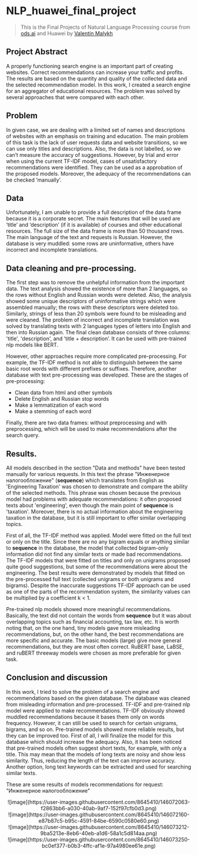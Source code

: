 # NLP_huawei_final_project
> This is the Final Projects of Natural Language Processing course from [ods.ai](https://ods.ai/tracks/nlp-course) and Huawei by [Valentin Malykh](http://val.maly.hk/)

## Project Abstract
A properly functioning search engine is an important part of creating websites. Correct recommendations can increase your traffic and profits. The results are based on the quantity and quality of the collected data and the selected recommendation model. In this work, I created a search engine for an aggregator of educational resources. The problem was solved by several approaches that were compared with each other.

## Problem
In given case, we are dealing with a limited set of names and descriptions of websites with an emphasis on training and education. The main problem of this task is the lack of user requests data and website transitions, so we can use only titles and descriptions. Also, the data is not labelled, so we can’t measure the accuracy of suggestions. However, by trial and error when using the current TF-IDF model, cases of unsatisfactory recommendations were identified. They can be used as a approbation of the proposed models. Moreover, the adequacy of the recommendations can be checked ‘manually’.

## Data

Unfortunately, I am unable to provide a full description of the data frame because it is a corporate secret. The main features that will be used are ‘title’ and ‘description’ (if it is available) of courses and other educational resources. The full size of the data frame is more than 50 thousand rows. The main language of the text and requests is Russian. However, the database is very muddled: some rows are uninformative, others have incorrect and incomplete translations.

## Data cleaning and pre-processing.

The first step was to remove the unhelpful information from the important data. The text analysis showed the existence of more than 2 languages, so the rows without English and Russian words were deleted. Also, the analysis showed some unique descriptors of uninformative strings which were assembled manually; the rows with these descriptors were deleted too. Similarly, strings of less than 20 symbols were found to be misleading and were cleaned. The problem of incorrect and incomplete translation was solved by translating texts with 2 languages types of letters into English and then into Russian again. The final clean database consists of three columns: 'title', 'description', and 'title + description’. It can be used with pre-trained nlp models like BERT.

However, other approaches require more complicated pre-processing. For example, the TF-IDF method is not able to distinguish between the same basic root words with different prefixes or suffixes. Therefore, another database with text pre-processing was developed. These are the stages of pre-processing:

- Clean data from html and other symbols
- Delete English and Russian stop words
- Make a lemmatization of each word
- Make a stemming of each word

Finally, there are two data frames: without preprocessing and with preprocessing, which will be used to make recommendations after the search query.


## Results.

All models described in the section "Data and methods" have been tested manually for various requests. In this text the phrase "Инженерное налогообложение" (**sequence**) which translates from English as 'Engineering Taxation' was chosen to demonstrate and compare the ability of the selected methods. This phrase was chosen because the previous model had problems with adequate recommendations: it often proposed texts about 'engineering', even though the main point of **sequence** is 'taxation'. Moreover, there is no actual information about the engineering taxation in the database, but it is still important to offer similar overlapping topics.

First of all, the TF-IDF method was applied. Model were fitted on the full text or only on the title. Since there are no any bigram equals or anything similar to **sequence** in the database, the model that collected bigram-only information did not find any similar texts or made bad recommendations. The TF-IDF models that were fitted on titles and only on unigrams proposed quite good suggestions, but some of the recommendations were about the engineering. The best results were demonstrated by models that fitted on the pre-processed full text (collected unigrams or both unigrams and bigrams). Despite the inaccurate suggestions TF-IDF approach can be used as one of the parts of the recommendation system, the similarity values can be multiplied by a coefficient k < 1.

Pre-trained nlp models showed more meaningful recommendations. Basically, the text did not contain the words from **sequence** but it was about overlapping topics such as financial accounting, tax law, etc. It is worth noting that, on the one hand, tiny models gave more misleading recommendations, but, on the other hand, the best recommendations are more specific and accurate. The basic models (large) give more general recommendations, but they are most often correct. RuBERT base, LaBSE, and ruBERT threeway models were chosen as more preferable for given task.

## Conclusion and discussion

In this work, I tried to solve the problem of a search engine and recommendations based on the given database. The database was cleaned from misleading information and pre-processed. TF-IDF and pre-trained nlp model were applied to make recommendations. TF-IDF obviously showed muddled recommendations because it bases them only on words frequency. However, it can still be used to search for certain unigrams, bigrams, and so on. Pre-trained models showed more reliable results, but they can be improved too. First of all, I will finalize the model for this database which should increase the adequacy. Also, it has been noticed that pre-trained models often suggest short texts, for example, with only a title. This may mean that the models of long texts are noisy and show less similarity. Thus, reducing the length of the text can improve accuracy. Another option, long text keywords can be extracted and used for searching similar texts.


These are some results of models recommendations for request: "Инженерное налогообложение"

<center> ![image](https://user-images.githubusercontent.com/8645410/146072063-f2863bb6-a030-40ab-9af7-152f97cfb0d3.png) </center>
<center> ![image](https://user-images.githubusercontent.com/8645410/146072160-e87b87c5-b95c-4591-84be-6590c0580e60.png) </center>
<center> ![image](https://user-images.githubusercontent.com/8645410/146073212-9ba5213e-8eb6-40eb-a1d6-58a1c5d814aa.png) </center>
<center> ![image](https://user-images.githubusercontent.com/8645410/146073250-bc0ef377-b0b3-4ffc-af1e-97a4980ee61e.png) </center>



